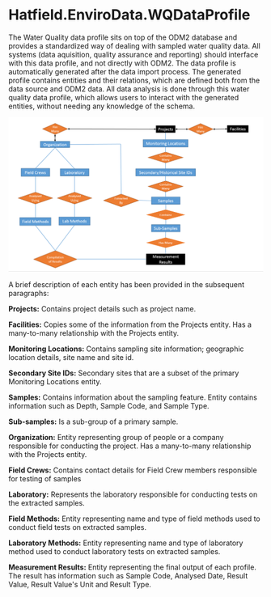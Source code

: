 # Hatfield.EnviroData.WQDataProfile

The Water Quality data profile sits on top of the ODM2 database and provides a standardized way of dealing with sampled water quality data. All systems (data aquisition, quality assurance and reporting) should interface with this data profile, and not directly with ODM2. The data profile is automatically generated after the data import process. The generated profile contains entities and their relations, which are defined both from the data source and ODM2 data. All data analysis is done through this water quality data profile, which allows users to interact with the generated entities, without needing any knowledge of the schema. 

![ERD Relationship](/docs/images/ERD_1.png)

A brief description of each entity has been provided in the subsequent paragraphs:

**Projects:**
Contains project details such as project name.

**Facilities:**
Copies some  of the information from the Projects entity. Has a many-to-many relationship with the Projects entity.

**Monitoring Locations:**
Contains sampling site information; geographic location details, site name and site id.

**Secondary Site IDs:**
Secondary sites that are a subset of the primary Monitoring Locations entity. 

**Samples:**
Contains information about the sampling feature. Entity contains information such as Depth, Sample Code, and Sample Type.

**Sub-samples:**
Is a sub-group of a primary sample.

**Organization:**
Entity representing group of people or a company responsible for conducting the project. Has a many-to-many relationship with the Projects entity.

**Field Crews:** 
Contains contact details for Field Crew members responsible for testing of samples

**Laboratory:**
Represents the laboratory responsible for conducting tests on the extracted samples.

**Field Methods:**
Entity representing name and type of field methods used to conduct field tests on extracted samples.

**Laboratory Methods:**
Entity representing name and type of laboratory method used to conduct laboratory tests on extracted samples.

**Measurement Results:**
Entity representing the final output of each profile. The result has information such as Sample Code, Analysed Date, Result Value, Result Value's Unit and Result Type.

